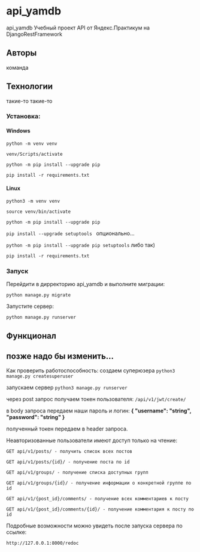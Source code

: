 # api_yamdb
api_yamdb
Учебный проект API от Яндекс.Практикум на DjangoRestFramework

## Авторы
команда 

## Технологии
такие-то такие-то

### Установка: 
#### Windows
`python -m venv venv `

`venv/Scripts/activate `

`python -m pip install --upgrade pip `

`pip install -r requirements.txt `

#### Linux
`python3 -m venv venv `

`source venv/bin/activate `

`python -m pip install --upgrade pip `

`pip install --upgrade setuptools ` опционально...

`python -m pip install --upgrade pip setuptools` либо так)

`pip install -r requirements.txt `

### Запуск
Перейдити в дирректорию api_yamdb и выполните миграции:

`python manage.py migrate `

Запустите сервер:

`python manage.py runserver`

## Функционал
## позже надо бы изменить...
Как проверить работоспособность:
создаем суперюзера
`python3 manage.py createsuperuser`

запускаем сервер
`python3 manage.py runserver`

через post запрос получаем токен пользователя:
`/api/v1/jwt/create/`

в body запроса передаем наши пароль и логин:
**{
"username": "string",
"password": "string"
}**

полученный токен передаем в header запроса.

Неавторизованные пользователи имеют доступ только на чтение:

`GET api/v1/posts/ - получить список всех постов`

`GET api/v1/posts/{id}/ - получение поста по id`

`GET api/v1/groups/ - получение списка доступных групп`

`GET api/v1/groups/{id}/ - получение информации о конкретной группе по id`

`GET api/v1/{post_id}/comments/ - получение всех комментариев к посту`

`GET api/v1/{post_id}/comments/{id}/ - получение комментария к посту по id`


Подробные возможности можно увидеть после запуска сервера по ссылке:

`http://127.0.0.1:8000/redoc`

